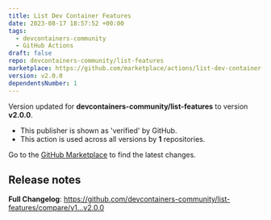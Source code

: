```yaml
---
title: List Dev Container Features
date: 2023-08-17 18:57:52 +00:00
tags:
  - devcontainers-community
  - GitHub Actions
draft: false
repo: devcontainers-community/list-features
marketplace: https://github.com/marketplace/actions/list-dev-container-features
version: v2.0.0
dependentsNumber: 1
---
```



Version updated for **devcontainers-community/list-features** to version **v2.0.0**.
- This publisher is shown as 'verified' by GitHub.
- This action is used across all versions by **1** repositories.

Go to the [GitHub Marketplace](https://github.com/marketplace/actions/list-dev-container-features) to find the latest changes.

## Release notes

**Full Changelog**: https://github.com/devcontainers-community/list-features/compare/v1...v2.0.0
